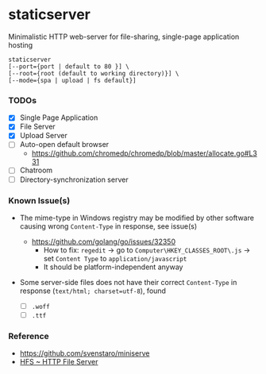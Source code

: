 staticserver
======================
Minimalistic HTTP web-server for file-sharing, single-page application hosting

```
staticserver 
[--port={port | default to 80 }] \
[--root={root (default to working directory)}] \
[--mode={spa | upload | fs default}]
```

### TODOs
- [x] Single Page Application
- [x] File Server
- [x] Upload Server
- [ ] Auto-open default browser
  - https://github.com/chromedp/chromedp/blob/master/allocate.go#L331
- [ ] Chatroom
- [ ] Directory-synchronization server

### Known Issue(s)
- The mime-type in Windows registry may be modified by other software causing wrong `Content-Type` in response, see issue(s)
  - https://github.com/golang/go/issues/32350
    - How to fix: `regedit` -> go to `Computer\HKEY_CLASSES_ROOT\.js` -> set `Content Type` to `application/javascript`
    - It should be platform-independent anyway
    
- Some server-side files does not have their correct `Content-Type` in response (`text/html; charset=utf-8`), found
  - [ ] `.woff`
  - [ ] `.ttf`

### Reference
- https://github.com/svenstaro/miniserve
- [HFS ~ HTTP File Server](https://www.rejetto.com/hfs/)
